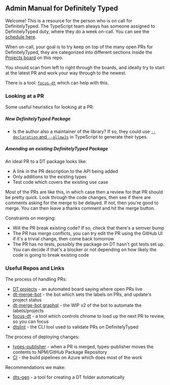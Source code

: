 ## Admin Manual for Definitely Typed

Welcome! This is a resource for the person who is on call for DefinitelyTyped. The TypeScript team always has someone 
assigned to DefinitelyTyped duty, where they do a week on-call. You can see the [schedule here](http://aka.ms/DTRotation).

When on-call, your goal is to try keep on top of the many open PRs for DefinitelyTyped, they are categorized into 
different sections inside the [Projects board](https://github.com/DefinitelyTyped/DefinitelyTyped/projects/4) on this repo.

You should scan from left to right through the boards, and ideally try to start at the latest PR and work your way 
through to the newest.

There is a tool: [`focus-dt`](https://github.com/DefinitelyTyped/focus-dt) which can help with this.

### Looking at a PR

Some useful heuristics for looking at a PR:

##### New DefinitelyTyped Package

- Is the author also a maintainer of the library? If so, they could use [`--declaration` and `--allowJs`](https://www.typescriptlang.org/docs/handbook/release-notes/typescript-3-7.html#--declaration-and---allowjs) in TypeScript to generate their types.


##### Amending an existing DefinitelyTyped Package

An ideal PR to a DT package looks like:

- A link in the PR description to the API being added
- Only additions to the existing types
- Test code which covers the existing use case

Most of the PRs are like this, in which case then a review for that PR should be pretty quick. Look through the code 
changes, then see if there are comments asking for the merge to be delayed. If not, then you're good to merge. You 
can then leave a thanks comment and hit the merge button.

Constraints on merging:

- Will the PR break existing code? If so, check that there's a semver bump
- The PR has merge conflicts, you can try edit the PR using the GitHub UI if it's a trivial change, then come back tomorrow
- The PR has no tests, possibly the package on DT hasn't got tests set up. You can decide if that's a blocker or not depending on how likely the code is going to break existing code


### Useful Repos and Links

The process of handling PRs:

- [DT projects](https://github.com/DefinitelyTyped/DefinitelyTyped/projects/4) - an automated board saying where open PRs live
- [dt-merge-bot](https://github.com/RyanCavanaugh/dt-mergebot/) - the bot which sets the labels on PRs, and update's project status
- [dt-merge-bot graphql](https://github.com/RyanCavanaugh/dt-mergebot/tree/use-graphql) - the WIP v2 of the bot to automate the labels/projects
- [focus-dt](https://github.com/DefinitelyTyped/focus-dt) - a tool which controls chrome to load up the next PR to review, so you can focus
- [dtslint](https://github.com/microsoft/dtslint) - the CLI tool used to validate PRs on DefinitelyTyped

The process of deploying changes:

- [types-publisher](https://github.com/microsoft/types-publisher) - when a PR is merged, types-publisher moves the contents to NPM/GitHub Package Repository
- [CI](https://dev.azure.com/definitelytyped/DefinitelyTyped/_build) - the build pipelines on Azure which does most of the work

Recommendations we make:

- [dts-gen](https://github.com/Microsoft/dts-gen) - a tool for creating a DT folder automatically
